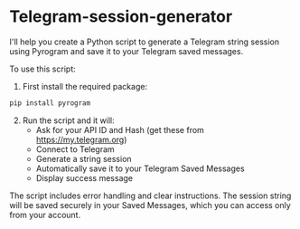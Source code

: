 # Telegram-session-generator
I'll help you create a Python script to generate a Telegram string session using Pyrogram and save it to your Telegram saved messages.

 
To use this script:

1. First install the required package:
```bash
pip install pyrogram
```

2. Run the script and it will:
   - Ask for your API ID and Hash (get these from https://my.telegram.org)
   - Connect to Telegram
   - Generate a string session
   - Automatically save it to your Telegram Saved Messages
   - Display success message

The script includes error handling and clear instructions. The session string will be saved securely in your Saved Messages, which you can access only from your account.
